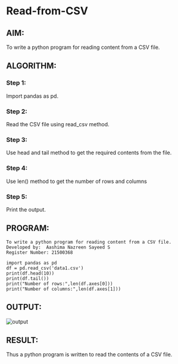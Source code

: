 # Read-from-CSV

## AIM:
To write a python program for reading content from a CSV file.

## ALGORITHM:
### Step 1:
Import pandas as pd.
### Step 2:
Read the CSV file using read_csv method.
### Step 3:
Use head and tail method to get the required contents from the file.
### Step 4:
Use len() method to get the number of rows and columns
### Step 5:
Print the output.

## PROGRAM:
```
To write a python program for reading content from a CSV file.
Developed by:  Aashima Nazreen Sayeed S
Register Number: 21500368

import pandas as pd
df = pd.read_csv('data1.csv')
print(df.head(10))
print(df.tail())
print("Number of rows:",len(df.axes[0]))
print("Number of columns:",len(df.axes[1]))

```
## OUTPUT:
![output](./output.png)

## RESULT:
Thus a python program is written to read the contents of a CSV file.